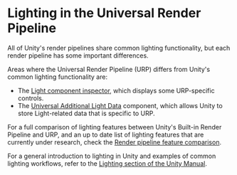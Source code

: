 # Lighting in the Universal Render Pipeline

All of Unity's render pipelines share common lighting functionality, but each render pipeline has some important differences.

Areas where the Universal Render Pipeline (URP) differs from Unity's common lighting functionality are:

* The [Light component inspector](../light-component.md), which displays some URP-specific controls.
* The [Universal Additional Light Data](../universal-additional-light-data.md) component, which allows Unity to store Light-related data that is specific to URP.

For a full comparison of lighting features between Unity's Built-in Render Pipeline and URP, and an up to date list of lighting features that are currently under research, check the [Render pipeline feature comparison](https://docs.unity3d.com/Manual/render-pipelines-feature-comparison.html).

For a general introduction to lighting in Unity and examples of common lighting workflows, refer to the [Lighting section of the Unity Manual](https://docs.unity3d.com/Manual/LightingOverview.html).
